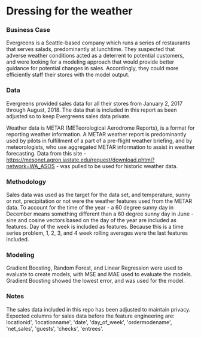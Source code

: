 # Dressing for the weather

### Business Case

Evergreens is a Seattle-based company which runs a series of restaurants that serves salads, predominantly at lunchtime. They suspected that adverse weather conditions acted as a deterrent to potential customers, and were looking for a modeling approach that would provide better guidance for potential changes in sales. Accordingly, they could more efficiently staff their stores with the model output.


### Data

Evergreens provided sales data for all their stores from January 2, 2017 through August, 2018. The data that is included in this report as been adjusted so to keep Evergreens sales data private.

Weather data is METAR (METeorological Aerodrome Reports), is a format for reporting weather information. A METAR weather report is predominantly used by pilots in fulfillment of a part of a pre-flight weather briefing, and by meteorologists, who use aggregated METAR information to assist in weather forecasting. Data from this site - https://mesonet.agron.iastate.edu/request/download.phtml?network=WA_ASOS - was pulled to be used for historic weather data.


### Methodology

Sales data was used as the target for the data set, and temperature, sunny or not, precipitation or not were the weather features used from the METAR data. To account for the time of the year - a 60 degree sunny day in December means something different than a 60 degree sunny day in June - sine and cosine vectors based on the day of the year are included as features. Day of the week is included as features. Because this is a time series problem, 1, 2, 3, and 4 week rolling averages were the last features included.


### Modeling

Gradient Boosting, Random Forest, and Linear Regression were used to evaluate to create models, with MSE and MAE used to evaluate the models. Gradient Boosting showed the lowest error, and was used for the model.


### Notes 

The sales data included in this repo has been adjusted to maintain privacy. Expected columns for sales data before the feature engineering are: locationid', 'locationname', 'date', 'day_of_week', 'ordermodename', 'net_sales', 'guests', 'checks', 'entrees'.
